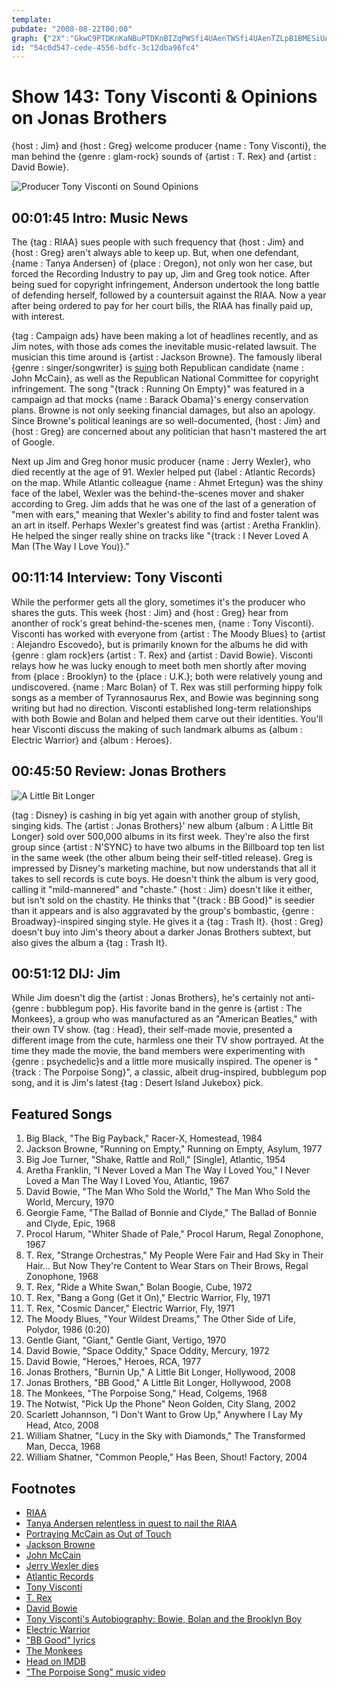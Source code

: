 ```yaml
---
template: 
pubdate: "2008-08-22T00:00"
graph: {"2X":"GkwC9PTDKnKaNBuPTDKnBIZqPWSfi4UAenTWSfi4UAenTZLpB1BMESiUAenTBIZqPIphu9BIZqPBMESi0CAMModPIW0CAMMLntDJBLwVZLntDJ4FTogodPIW","IQ":"PNmNJtLwvn7m5Q7tLwvn84KAdtLwvnsqmMBtLwvniY4YjtLwvn9ZY25tLwvn7Y5sTtLwvn38D3HsqmMB38D3H84KAd7m5Q7sqmMBLitsesqmMB1p46QsqmMB84KAdPNmNJ1p46Q84KAd","24E":"GhFSVp5o0iGhFSVQyWyZGhFSVbRh6aQyWyZbRh6aBQsAMbRh6aBQsAMX6cfdBHm1GBQsAM","2DC":"XcrjzbQnVXH5hszbQnVXaHCGgbQnVXbQnVXhoG05"}
id: "54c0d547-cede-4556-bdfc-3c12dba96fc4"
---
```






# Show 143: Tony Visconti & Opinions on Jonas Brothers

{host : Jim} and {host : Greg} welcome producer {name : Tony Visconti}, the man behind the {genre : glam-rock} sounds of {artist : T. Rex} and {artist : David Bowie}.

![Producer Tony Visconti on Sound Opinions](https://static.soundopinions.org/images/2008/visconti_new.jpg)



## 00:01:45 Intro: Music News

The {tag : RIAA} sues people with such frequency that {host : Jim} and {host : Greg} aren't always able to keep up. But, when one defendant, {name : Tanya Andersen} of {place : Oregon}, not only won her case, but forced the Recording Industry to pay up, Jim and Greg took notice. After being sued for copyright infringement, Anderson undertook the long battle of defending herself, followed by a countersuit against the RIAA. Now a year after being ordered to pay for her court bills, the RIAA has finally paid up, with interest.

{tag : Campaign ads} have been making a lot of headlines recently, and as Jim notes, with those ads comes the inevitable music-related lawsuit. The musician this time around is {artist : Jackson Browne}. The famously liberal {genre : singer/songwriter} is [suing](http://www.nytimes.com/2008/08/16/arts/16arts-JACKSONBROWN_BRF.html?fta=y) both Republican candidate {name : John McCain}, as well as the Republican National Committee for copyright infringement. The song "{track : Running On Empty}" was featured in a campaign ad that mocks {name : Barack Obama}'s energy conservation plans. Browne is not only seeking financial damages, but also an apology. Since Browne's political leanings are so well-documented, {host : Jim} and {host : Greg} are concerned about any politician that hasn't mastered the art of Google.

Next up Jim and Greg honor music producer {name : Jerry Wexler}, who died recently at the age of 91. Wexler helped put {label : Atlantic Records} on the map. While Atlantic colleague {name : Ahmet Ertegun} was the shiny face of the label, Wexler was the behind-the-scenes mover and shaker according to Greg. Jim adds that he was one of the last of a generation of "men with ears," meaning that Wexler's ability to find and foster talent was an art in itself. Perhaps Wexler's greatest find was {artist : Aretha Franklin}. He helped the singer really shine on tracks like "{track : I Never Loved A Man (The Way I Love You)}."



## 00:11:14 Interview: Tony Visconti

While the performer gets all the glory, sometimes it's the producer who shares the guts. This week {host : Jim} and {host : Greg} hear from anonther of rock's great behind-the-scenes men, {name : Tony Visconti}. Visconti has worked with everyone from {artist : The Moody Blues} to {artist : Alejandro Escovedo}, but is primarily known for the albums he did with {genre : glam rock}ers {artist : T. Rex} and {artist : David Bowie}. Visconti relays how he was lucky enough to meet both men shortly after moving from {place : Brooklyn} to the {place : U.K.}; both were relatively young and undiscovered. {name : Marc Bolan} of T. Rex was still performing hippy folk songs as a member of Tyrannosaurus Rex, and Bowie was beginning song writing but had no direction. Visconti established long-term relationships with both Bowie and Bolan and helped them carve out their identities. You'll hear Visconti discuss the making of such landmark albums as {album : Electric Warrior} and {album : Heroes}.



## 00:45:50 Review: Jonas Brothers

![A Little Bit Longer](https://static.soundopinions.org/assets/143/24E0.jpg)

{tag : Disney} is cashing in big yet again with another group of stylish, singing kids. The {artist : Jonas Brothers}' new album {album : A Little Bit Longer} sold over 500,000 albums in its first week. They're also the first group since {artist : N'SYNC} to have two albums in the Billboard top ten list in the same week (the other album being their self-titled release). Greg is impressed by Disney's marketing machine, but now understands that all it takes to sell records is cute boys. He doesn't think the album is very good, calling it "mild-mannered" and "chaste." {host : Jim} doesn't like it either, but isn't sold on the chastity. He thinks that "{track : BB Good}" is seedier than it appears and is also aggravated by the group's bombastic, {genre : Broadway}-inspired singing style. He gives it a {tag : Trash It}. {host : Greg} doesn't buy into Jim's theory about a darker Jonas Brothers subtext, but also gives the album a {tag : Trash It}.



## 00:51:12 DIJ: Jim

While Jim doesn't dig the {artist : Jonas Brothers}, he's certainly not anti-{genre : bubblegum pop}. His favorite band in the genre is {artist : The Monkees}, a group who was manufactured as an "American Beatles," with their own TV show. {tag : Head}, their self-made movie, presented a different image from the cute, harmless one their TV show portrayed. At the time they made the movie, the band members were experimenting with {genre : psychedelic}s and a little more musically inspired. The opener is "{track : The Porpoise Song}", a classic, albeit drug-inspired, bubblegum pop song, and it is Jim's latest {tag : Desert Island Jukebox} pick.



## Featured Songs

1. Big Black, "The Big Payback," Racer-X, Homestead, 1984
2. Jackson Browne, "Running on Empty," Running on Empty, Asylum, 1977
3. Big Joe Turner, "Shake, Rattle and Roll," [Single], Atlantic, 1954
4. Aretha Franklin, "I Never Loved a Man The Way I Loved You," I Never Loved a Man The Way I Loved You, Atlantic, 1967
5. David Bowie, "The Man Who Sold the World," The Man Who Sold the World, Mercury, 1970
6. Georgie Fame, "The Ballad of Bonnie and Clyde," The Ballad of Bonnie and Clyde, Epic, 1968
7. Procol Harum, "Whiter Shade of Pale," Procol Harum, Regal Zonophone, 1967
8. T. Rex, "Strange Orchestras," My People Were Fair and Had Sky in Their Hair... But Now They're Content to Wear Stars on Their Brows, Regal Zonophone, 1968
9. T. Rex, "Ride a White Swan," Bolan Boogie, Cube, 1972
10. T. Rex, "Bang a Gong (Get it On)," Electric Warrior, Fly, 1971
11. T. Rex, "Cosmic Dancer," Electric Warrior, Fly, 1971
12. The Moody Blues, "Your Wildest Dreams," The Other Side of Life, Polydor, 1986 (0:20)
13. Gentle Giant, "Giant," Gentle Giant, Vertigo, 1970
14. David Bowie, "Space Oddity," Space Oddity, Mercury, 1972
15. David Bowie, "Heroes," Heroes, RCA, 1977
16. Jonas Brothers, "Burnin Up," A Little Bit Longer, Hollywood, 2008
17. Jonas Brothers, "BB Good," A Little Bit Longer, Hollywood, 2008
18. The Monkees, "The Porpoise Song," Head, Colgems, 1968
19. The Notwist, "Pick Up the Phone" Neon Golden, City Slang, 2002
20. Scarlett Johannson, "I Don't Want to Grow Up," Anywhere I Lay My Head, Atco, 2008
21. William Shatner, "Lucy in the Sky with Diamonds," The Transformed Man, Decca, 1968
22. William Shatner, "Common People," Has Been, Shout! Factory, 2004



## Footnotes

- [RIAA](http://www.riaa.com/)
- [Tanya Andersen relentless in quest to nail the RIAA](http://arstechnica.com/news.ars/post/20080505-andersen-relentless-in-quest-to-nail-the-riaa.html)
- [Portraying McCain as Out of Touch](http://www.nytimes.com/2008/08/20/us/politics/20adbox.html)
- [Jackson Browne](http://www.jacksonbrowne.com/)
- [John McCain](http://www.johnmccain.com/)
- [Jerry Wexler dies](http://www.rollingstone.com/music/news/jerry-wexler-the-man-who-invented-rhythm-blues-20080815)
- [Atlantic Records](http://www.atlanticrecords.com/)
- [Tony Visconti](http://www.tonyvisconti.com/)
- [T. Rex](http://www.allmusic.com/artist/t-rex-mn0000005882)
- [David Bowie](http://www.davidbowie.com/)
- [Tony Visconti's Autobiography:  Bowie, Bolan and the Brooklyn Boy](http://www.amazon.co.uk/Tony-Visconti-Autobiography-Bowie-Brooklyn/dp/0007229445)
- [Electric Warrior](http://www.last.fm/music/T.+Rex/Electric+Warrior)
- ["BB Good" lyrics](http://www.metrolyrics.com/be-be-good-lyrics-jonas-brothers.html)
- [The Monkees](http://www.monkees.net/)
- [Head on IMDB](http://www.imdb.com/title/tt0063049/)
- ["The Porpoise Song" music video](http://www.youtube.com/watch?v=mdd5xI9l7Ns)